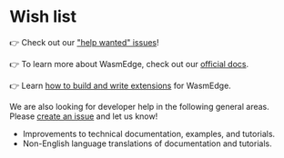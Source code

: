 # Wish list

👉 Check out our ["help wanted" issues](https://github.com/WasmEdge/WasmEdge/issues?q=is%3Aissue+is%3Aopen+label%3A%22help+wanted%22)!

👉 To learn more about WasmEdge, check out our [official docs](https://wasmedge.org/book/en/).

👉 Learn [how to build and write extensions](https://wasmedge.org/book/en/extend.html) for WasmEdge.

We are also looking for developer help in the following general areas. Please [create an issue](https://github.com/WasmEdge/WasmEdge/issues) and let us know!

* Improvements to technical documentation, examples, and tutorials.
* Non-English language translations of documentation and tutorials.
